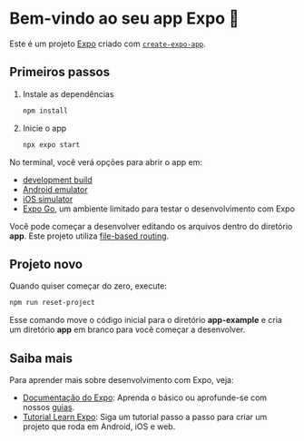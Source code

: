 # Bem-vindo ao seu app Expo 👋

Este é um projeto [Expo](https://expo.dev) criado com [`create-expo-app`](https://www.npmjs.com/package/create-expo-app).

## Primeiros passos

1. Instale as dependências

   ```bash
   npm install
   ```

2. Inicie o app

   ```bash
   npx expo start
   ```

No terminal, você verá opções para abrir o app em:

- [development build](https://docs.expo.dev/develop/development-builds/introduction/)
- [Android emulator](https://docs.expo.dev/workflow/android-studio-emulator/)
- [iOS simulator](https://docs.expo.dev/workflow/ios-simulator/)
- [Expo Go](https://expo.dev/go), um ambiente limitado para testar o desenvolvimento com Expo

Você pode começar a desenvolver editando os arquivos dentro do diretório **app**. Este projeto utiliza [file-based routing](https://docs.expo.dev/router/introduction).

## Projeto novo

Quando quiser começar do zero, execute:

```bash
npm run reset-project
```

Esse comando move o código inicial para o diretório **app-example** e cria um diretório **app** em branco para você começar a desenvolver.

## Saiba mais

Para aprender mais sobre desenvolvimento com Expo, veja:

- [Documentação do Expo](https://docs.expo.dev/): Aprenda o básico ou aprofunde-se com nossos [guias](https://docs.expo.dev/guides).
- [Tutorial Learn Expo](https://docs.expo.dev/tutorial/introduction/): Siga um tutorial passo a passo para criar um projeto que roda em Android, iOS e web.
